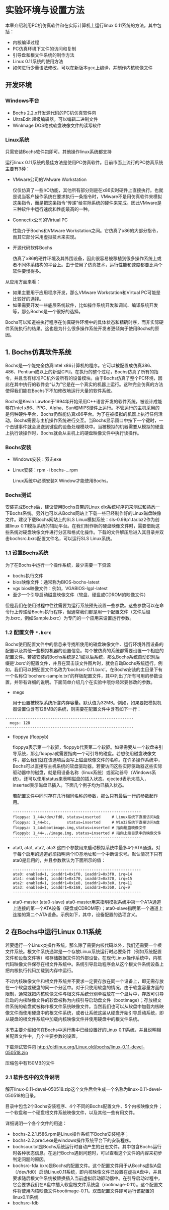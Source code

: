 # 实验环境与设置方法
本章介绍利用PC机仿真软件和在实际计算机上运行linux 0.11系统的方法。其中包括：
* 内核编译过程
* PC仿真环境下文件的访问和复制
* 引导盘和根文件系统的制作方法
* Linux 0.11系统的使用方法
* 如何进行少量语法修改，可以在新版本gcc上编译，并制作内核映像文件

## 开发环境
### Windows平台
* Bochs 2.2.x开发源代码的PC机仿真软件包
* UltraEdit 超级编辑器，可以编辑二进制文件
* WinImage DOS格式软盘映像文件的读写软件

### Linux系统
只需安装Bochs软件包即可。其他操作linux系统都支持

运行linux 0.11系统的最佳方法是使用PC仿真软件。目前市面上流行的PC仿真系统主要有3种：
* VMware公司的VMware Workstation

  仅仅仿真了一些I/O功能，其他所有部分则是在x86实时硬件上直接执行。也就是说当客户操作系统在要求执行一条指令时，VMware不是用仿真软件来模拟这条指令，而是把这条指令“传递”给实际系统的硬件来完成。因此VMware是三种软件中运行速度和性能最高的一种。

* Connectix公司的Virtual PC

  性能介于Bochs和VMware Workstation之间。它仿真了x86的大部分指令，而其它部分采用虚拟技术来实现。

* 开源代码软件Bochs

  仿真了x86的硬件环境及其外围设备，因此很容易被移植到很多操作系统上或者不同体系结构的平台上。由于使用了仿真技术，运行性能和速度都要比两个软件要慢得多。

从应用方面来看：
* 如果主要用于应用程序开发，那么VMware Workstation和Virtual PC可能是比较好的选择。
* 如果需要开发一些底层系统软件，比如操作系统开发和调试、编译系统开发等，那么Bochs是一个很好的选择。

Bochs可以知道被执行程序在仿真硬件环境中的具体状态和精确时序，而非实际硬件系统执行的结果。这也是为什么很多操作系统开发者更倾向于使用Bochs的原因。

## 1. Bochs仿真软件系统
Bochs是一个能完全仿真Intel x86计算机的程序。它可以被配置成仿真386、486、Pentium或以上的新型CPU。在执行的整个过程，Bochs仿真了所有的指令，并且含有标准PC机外设所有的设备模块。由于Bochs仿真了整个PC环境，因此在其中执行的软件会“认为”它是在一个真实的机器上运行。这种完全仿真的方法使得我们能在Bochs下不加修改地运行大量的软件系统。

Bochs是Kevin Lawton于1994年开始采用C++语言开发的软件系统，被设计成能够在Intel x86、PPC、Alpha、Sun和MIPS硬件上运行。不管运行的主机采用的是何种硬件平台，Bochs仍然能仿真x86平台。为了在被模拟的机器上执行任何活动，Bochs需要与主机操作系统进行交互。当Bochs显示窗口中按下一个键时，一个击键事件就会发送到键盘的设备处理模块中。当被模拟的机器需要从模拟的硬盘上执行读操作时，Bochs就会从主机上的硬盘映像文件中执行读操作。

### Bochs安装
* Windows安装：双击exe
* Linux安装：rpm -i bochs-...rpm

  Linux系统中必须安装X Window才能使用Bochs。

### Bochs测试
安装完成Bochs后，建议使用Bochs自带的Linux dlx系统程序包来测试和熟悉一下Bochs系统。另外也可以从Bochs网站上下载一些已经制作好的Linux磁盘映像文件。建议下载Bochs网站上的SLS Linux模拟系统：sls-0.99p1.tar.bz2作为创建linux 0.11模拟系统的辅助平台。在我们制作新的硬盘映像文件时，需要借助这些系统对硬盘映像文件进行分区和格式化操作。下载的文件解压后进入其目录并双击bochsrc.bxrc配置文件名，可以运行SLS Linux系统。

### 1.1 设置Bochs系统
为了在Bochs中运行一个操作系统，最少需要一下资源
* bochs执行文件
* bios映像文件：通常称为BIOS-bochs-latest
* vgs bios映像文件：例如，VGABIOS-lgpl-latest
* 至少一个引导启动磁盘映像文件（软盘、硬盘或CDROM的映像文件）

但是我们在使用过程中往往需要为运行系统预先设置一些参数。这些参数可以在命令行上传递给Bochs执行程序，但通常我们都是用一个配置文件（文件后缀为.bxrc，例如Sample.bxrc）为专门的一个应用来设置运行参数。

### 1.2 配置文件 `*.bxrc`
Bochs使用配置文件中的信息来寻找所使用的磁盘映像文件、运行环境外围设备的配置以及其他一些模拟机器的设置信息。每个被仿真的系统都需要设置一个相应的配置文件。若被安装的Bochs系统是2.1或以后系统，那么Bochs系统自动识别后缀是‘.bxrc’的配置文件，并且在双击该文件图片时，就会自动Bochs系统运行。例如，我们可以把配置文件名改为‘bochsrc-0.11.bxrc’。在Bochs安装的主目录下有一个名称位‘bochsrc-sample.txt’的样板配置文件，其中列出了所有可用的参数设置，并带有详细的说明。下面简单介绍几个在实验中哦你经常要修改的参数。

* megs

  用于设置被模拟系统所含内存容量。默认值为32MB。例如，如果要把模拟机器设置位含有128MB的系统，则需要在配置文件中含有如下一行：

```
---------------------------------------------------------
  megs: 128
---------------------------------------------------------
```

* floppya (floppyb)

  floppya表示第一个软驱，floppyb代表第二个软驱。如果需要从一个软盘来引导系统，那么floppya就需要指向一个可引导的磁盘。若想使用磁盘映像文件，那么我们就在该选项后面写上磁盘映像文件的名称。在许多操作系统中，Bochs可以直接写主机系统的软盘驱动器。若要访问这些实际驱动器这些实际驱动器中的磁盘，就是用设备名称（linux系统）或驱动器号（Windows系统）。还可以使用status来表明磁盘的插入状态。ejected表示未插入，inserted表示磁盘已插入。下面几个例子均为已插入状态。

  若配置文件中同时存在几行相同名称的参数，那么只有最后一行的参数起作用。

  ```
  ---------------------------------------------------------
  floppya: 1_44=/dev/fd0, status=inserted     # Linux系统下直接访问A盘
  floppya: 1_44=b:,       status=inserted     # Win32系统下直接访问A盘
  floppya: 1_44=bootimage.img,status=inserted # 指向磁盘映像文件
  floppyb: 1_44=../image.img, status=inserted # 指向上级目录中的映像文件
  ---------------------------------------------------------
  ```

* ata0, ata1, ata2, ata3
这四个参数用来启动模拟系统中最多4个ATA通道。对于每个启用的通道必须指明两个IO基地址和一个中断请求号。默认情况下只有ata0是启用的，并且参数默认为下面所示的值：

  ```
  ---------------------------------------------------------
  ata0: enabled=1, ioaddr1=0x1f0, ioaddr2=0x3f0, irq=14
  ata1: enabled=1, ioaddr1=0x170, ioaddr2=0x370, irq=15
  ata2: enabled=1, ioaddr1=0x1e8, ioaddr2=0x3e0, irq=11
  ata3: enabled=1, ioaddr1=0x168, ioaddr2=0x360, irq=9
  ---------------------------------------------------------
  ```

* ata0-master (ata0-slave)
ata0-master用来指明模拟系统中第一个ATA通道上连接的第一个ATA设备（硬盘或CDROM等）；ata0-slave指明第一个通道上连接的第二个ATA设备。示例如下，其中，设备配置的选项含义。

## 2 在Bochs中运行Linux 0.11系统
若要运行一个Linux类操作系统，那么除了需要内核代码以外，我们还需要一个根文件系统。根文件系统通常是一个存放Linux系统运行时必要条件（例如系统配置文件和设备文件等）和存储数据文件的外部设备。在现代Linux操作系统中，内核代码映像文件保存在根文件系统中。系统引导启动程序会从这个根文件系统设备上把内核执行代码加载到内存中运行。

不过内核映像文件和根文件系统并不要求一定要存放在同一个设备上，即无需存放在一个软盘或硬盘的同一个分区中。对于只使用软盘的情况，由于软盘容量方面的限制，通常就把内核映像文件与根文件系统分别单独放在一个盘片中，存放可引导启动的内核映像文件的软盘被称为内核引导启动盘文件（bootimage）；存放根文件系统的软盘就被称作根文件系统映像文件。当然我们也可以从软盘中加载内核映像文件而使用硬盘中的根文件系统，或者让系统这届从硬盘开始引导启动系统，即从硬盘的根文件系统中加载内核映像文件并使用硬盘中的根文件系统。

本节主要介绍如何在Bochs中运行集中已经设置好的Linux 0.11系统，并且说明相关配置文件中，几个主要参数的设置。

下载测试软件包
http://oldlinux.org/Linux.old/bochs/linux-0.11-devel-050518.zip

压缩包中有150MB的文件

### 2.1 软件包中的文件说明
解开linux-0.11-devel-050518.zip这个文件后会生成一个名称为linux-0.11-devel-050518的目录。

目录中包含2个Bochs安装程序、4个不同的Bochs配置文件、5个内核映像文件；一个软盘和一个硬盘根文件系统映像文件，以及其他一些有用文件。

详细说明一个各个文件的用途：
* bochs-2.2.1.i586.rpm是Linux操作系统下Bochs安装程序；
* bochs-2.2.pre4.exe是windows操作系统平台下的安装程序。
* bochsour.txt是Bochs系统运行时自动产生的日志文件。其中包含Bochs运行时各种状态信息。在运行Bochs遇到问题时，可以查看这个文件的内容来初步判定问题的原因。
* bochsrc-fda.bxrc是Bochs的配置文件。这个配置文件用于从Bochs虚拟A盘（/dev/fd0）启动Linux0.11系统，即内核映像文件已设置在虚拟A盘中，并且要求随后根文件系统被替换插入当前虚拟启动驱动器中。在引导启动过程中，它会要求我们在A盘中插入软盘根文件系统盘（rootimage-0.11）。这个配置文件将使用内核映像文件bootimage-0.11。双击配置文件即可运行该配置的linux0.11系统
* bochsrc-fdb
